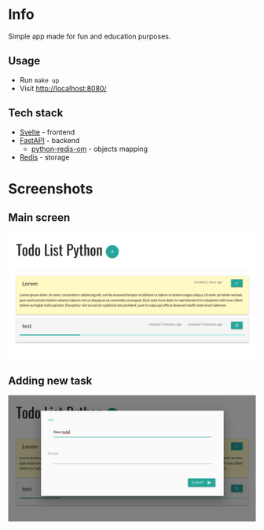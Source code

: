 # Info

Simple app made for fun and education purposes.

## Usage

- Run `make up`
- Visit [http://localhost:8080/](http://localhost:8080/)

## Tech stack

- [Svelte](https://svelte.dev/) - frontend
- [FastAPI](https://fastapi.tiangolo.com/) - backend
  - [python-redis-om](https://github.com/redis/redis-om-python) - objects mapping
- [Redis](https://redis.io/) - storage

# Screenshots

## Main screen

![screen-list](./docs/images/screen-list.png)

## Adding new task

![screen-form](./docs/images/screen-form.png)

